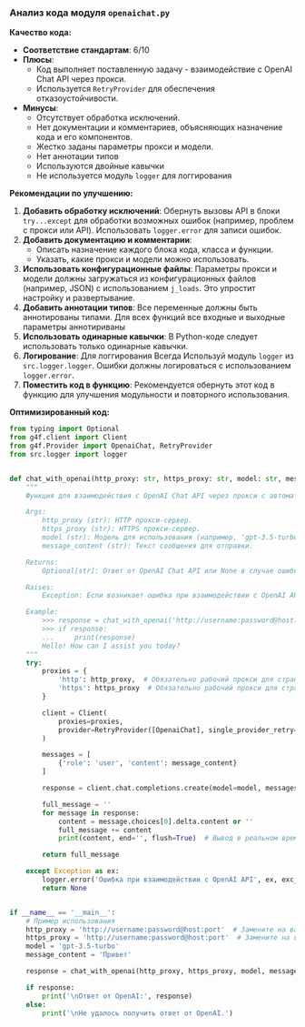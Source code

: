### **Анализ кода модуля `openaichat.py`**

**Качество кода:**

- **Соответствие стандартам**: 6/10
- **Плюсы**:
    - Код выполняет поставленную задачу - взаимодействие с OpenAI Chat API через прокси.
    - Используется `RetryProvider` для обеспечения отказоустойчивости.
- **Минусы**:
    - Отсутствует обработка исключений.
    - Нет документации и комментариев, объясняющих назначение кода и его компонентов.
    - Жестко заданы параметры прокси и модели.
    - Нет аннотации типов
    - Используются двойные кавычки
    - Не используется модуль `logger` для логгирования

**Рекомендации по улучшению:**

1.  **Добавить обработку исключений**: Обернуть вызовы API в блоки `try...except` для обработки возможных ошибок (например, проблем с прокси или API). Использовать `logger.error` для записи ошибок.
2.  **Добавить документацию и комментарии**:
    *   Описать назначение каждого блока кода, класса и функции.
    *   Указать, какие прокси и модели можно использовать.
3.  **Использовать конфигурационные файлы**: Параметры прокси и модели должны загружаться из конфигурационных файлов (например, JSON) с использованием `j_loads`. Это упростит настройку и развертывание.
4.  **Добавить аннотации типов**: Все переменные должны быть аннотированы типами. Для всех функций все входные и выходные параметры аннотириваны
5.  **Использовать одинарные кавычки**: В Python-коде следует использовать только одинарные кавычки.
6. **Логирование**: Для логгирования Всегда Используй модуль `logger` из `src.logger.logger`. Ошибки должны логироваться с использованием `logger.error`.
7. **Поместить код в функцию**: Рекомендуется обернуть этот код в функцию для улучшения модульности и повторного использования.

**Оптимизированный код:**

```python
from typing import Optional
from g4f.client import Client
from g4f.Provider import OpenaiChat, RetryProvider
from src.logger import logger


def chat_with_openai(http_proxy: str, https_proxy: str, model: str, message_content: str) -> Optional[str]:
    """
    Функция для взаимодействия с OpenAI Chat API через прокси с автоматическими повторными попытками.

    Args:
        http_proxy (str): HTTP прокси-сервер.
        https_proxy (str): HTTPS прокси-сервер.
        model (str): Модель для использования (например, 'gpt-3.5-turbo').
        message_content (str): Текст сообщения для отправки.

    Returns:
        Optional[str]: Ответ от OpenAI Chat API или None в случае ошибки.

    Raises:
        Exception: Если возникает ошибка при взаимодействии с OpenAI API.

    Example:
        >>> response = chat_with_openai('http://username:password@host:port', 'http://username:password@host:port', 'gpt-3.5-turbo', 'Hello')
        >>> if response:
        ...     print(response)
        Hello! How can I assist you today?
    """
    try:
        proxies = {
            'http': http_proxy,  # Обязательно рабочий прокси для страны, поддерживающей OpenAI, например, США
            'https': https_proxy  # Обязательно рабочий прокси для страны, поддерживающей OpenAI, например, США
        }

        client = Client(
            proxies=proxies,
            provider=RetryProvider([OpenaiChat], single_provider_retry=True, max_retries=5)
        )

        messages = [
            {'role': 'user', 'content': message_content}
        ]

        response = client.chat.completions.create(model=model, messages=messages, stream=True)

        full_message = ''
        for message in response:
            content = message.choices[0].delta.content or ''
            full_message += content
            print(content, end='', flush=True)  # Вывод в реальном времени

        return full_message

    except Exception as ex:
        logger.error('Ошибка при взаимодействии с OpenAI API', ex, exc_info=True)
        return None


if __name__ == '__main__':
    # Пример использования
    http_proxy = 'http://username:password@host:port'  # Замените на ваш HTTP прокси
    https_proxy = 'http://username:password@host:port'  # Замените на ваш HTTPS прокси
    model = 'gpt-3.5-turbo'
    message_content = 'Привет'

    response = chat_with_openai(http_proxy, https_proxy, model, message_content)

    if response:
        print('\nОтвет от OpenAI:', response)
    else:
        print('\nНе удалось получить ответ от OpenAI.')